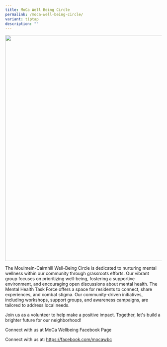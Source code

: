 ```yaml
---
title: MoCa Well Being Circle
permalink: /moca-well-being-circle/
variant: tiptap
description: ""
---
```

<div class="isomer-image-wrapper">
<img style="width: 725px; color: rgb(0, 0, 0); font-family: system-ui, -apple-system, &quot;system-ui&quot;, &quot;Segoe UI&quot;, Roboto, Oxygen, Ubuntu, Cantarell, &quot;Open Sans&quot;, &quot;Helvetica Neue&quot;, sans-serif; font-size: medium; font-style: normal; font-variant-ligatures: normal; font-variant-caps: normal; font-weight: 400; letter-spacing: normal; orphans: 2; text-align: start; text-indent: 0px; text-transform: none; widows: 2; word-spacing: 0px; -webkit-text-stroke-width: 0px; white-space: normal; text-decoration-thickness: initial; text-decoration-style: initial; text-decoration-color: initial;" height="auto" width="100%" src="https://moca.sgp1.cdn.digitaloceanspaces.com/Volunteer%20with%20Us/6569bfff2b1262d8ec8ec2fa_MoCa%2520Well-Being%2520Circle.webp">
</div>
<p>The Moulmein-Cairnhill Well-Being Circle is dedicated to nurturing mental
wellness within our community through grassroots efforts. Our vibrant group
focuses on prioritizing well-being, fostering a supportive environment,
and encouraging open discussions about mental health. The Mental Health
Task Force offers a space for residents to connect, share experiences,
and combat stigma. Our community-driven initiatives, including workshops,
support groups, and awareness campaigns, are tailored to address local
needs.</p>
<p>Join us as a volunteer to help make a positive impact. Together, let's
build a brighter future for our neighborhood!</p>
<p></p>
<p>Connect with us at MoCa Wellbeing Facebook Page</p>
<p>Connect with us at: <a href="https://facebook.com/mocaminds" rel="noopener noreferrer nofollow" target="_blank">https://facebook.com/mocawbc</a>
</p>
<p></p>
<p></p>